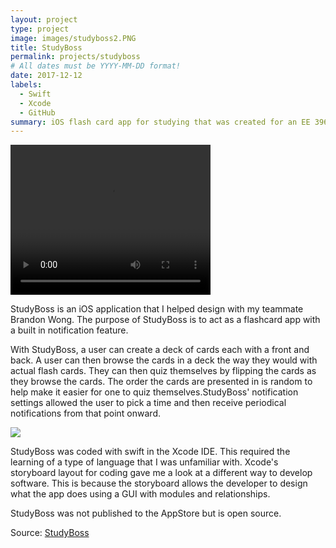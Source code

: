```yaml
---
layout: project
type: project
image: images/studyboss2.PNG
title: StudyBoss
permalink: projects/studyboss
# All dates must be YYYY-MM-DD format!
date: 2017-12-12
labels:
  - Swift
  - Xcode
  - GitHub
summary: iOS flash card app for studying that was created for an EE 396 project.
---
```


<!-- <img class="ui medium right floated rounded image" src="../images/vacay-home-page.png"> -->

<video class = "ui medium right floated rounded image" width="320" height="240" controls>
  <source src="https://millarda.github.io/images/SampleViewDecks.mp4" type="video/mp4">
Your browser does not support the video tag.
</video>

StudyBoss is an iOS application that I helped design with my teammate Brandon Wong. The purpose of StudyBoss is to act as a flashcard app with a built in notification feature.

With StudyBoss, a user can create a deck of cards each with a front and back. A user can then browse the cards in a deck the way they would with actual flash cards. They can then quiz themselves by flipping the cards as they browse the cards. The order the cards are presented in is random to help make it easier for one to quiz themselves.StudyBoss' notification settings allowed the user to pick a time and then receive periodical notifications from that point onward.

<img class="ui image" src="{{ site.baseurl }}/images/timer.png">

StudyBoss was coded with swift in the Xcode IDE. This required the learning of a type of language that I was unfamiliar with. Xcode's storyboard layout for coding gave me a look at a different way to develop software. This is because the storyboard allows the developer to design what the app does using a GUI with modules and relationships.

StudyBoss was not published to the AppStore but is open source.


Source: <a href="https://github.com/bmwfire/StudyBoss"><i class="large github icon"></i>StudyBoss</a>
